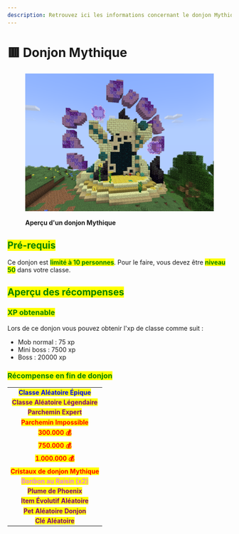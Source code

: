 ```yaml
---
description: Retrouvez ici les informations concernant le donjon Mythique
---
```


# 🟥 Donjon Mythique

<figure><img src="../../.gitbook/assets/Les_Donjons/Portail_Mythique.png" alt=""><figcaption><p><strong>Aperçu d'un donjon Mythique</strong></p></figcaption></figure>

## <mark style="color:green;"> Pré-requis </mark>

Ce donjon est <mark style="color:green;">**limité à 10 personnes**</mark>. Pour le faire, vous devez être <mark style="color:green;">**niveau 50**</mark> dans votre classe.

## <mark style="color:green;">Aperçu des récompenses</mark>

### <mark style="color:green;">XP obtenable</mark>
Lors de ce donjon vous pouvez obtenir l'xp de classe comme suit : 

* Mob normal : 75 xp
* Mini boss : 7500 xp
* Boss : 20000 xp

### <mark style="color:green;">Récompense en fin de donjon</mark>

|                                                                                   |
|:---------------------------------------------------------------------------------:|
| <mark style="color:blue;"><strong>Classe Aléatoire Épique</strong></mark>         |
| <mark style="color:purple;"><strong>Classe Aléatoire Légendaire</strong></mark>   |
| <mark style="color:purple;"><strong>Parchemin Expert</strong></mark>              |
| <mark style="color:red;"><strong>Parchemin Impossible</strong></mark>             |
| <mark style="color:red;"><strong>300.000 💰</strong></mark>                       |
| <mark style="color:red;"><strong>750.000 💰</strong></mark>                       |
| <mark style="color:red;"><strong>1.000.000 💰</strong></mark>                     |
| <mark style="color:red;"><strong>Cristaux de donjon Mythique</strong></mark>      |
| <mark style="color:violet;"><strong>Bonbon au Raisin (x2)</strong></mark>         |
| <mark style="color:purple;"><strong>Plume de Phoenix</strong></mark>              |
| <mark style="color:purple;"><strong>Item Évolutif Aléatoire</strong></mark>       |
| <mark style="color:purple;"><strong>Pet Aléatoire Donjon</strong></mark>          |
| <mark style="color:purple;"><strong>Clé Aléatoire</strong></mark>                 |